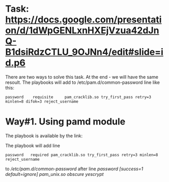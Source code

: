 # Task: https://docs.google.com/presentation/d/1dWpGENLxnHXEjVzua42dJnQ-B1dsiRdzCTLU_9OJNn4/edit#slide=id.p6

There are two ways to solve this task. At the end - we will have the same resoult. The playbooks will add to /etc/pam.d/common-password line like this:

    password    requisite     pam_cracklib.so try_first_pass retry=3 minlen=8 difok=3 reject_username
    
# Way#1. Using pamd module

The playbook is available by the link: 

The playbook will add line

    password   required pam_cracklib.so try_first_pass retry=3 minlen=8 reject_username

to */etc/pam.d/common-password* after line *password   [success=1 default=ignore] pam_unix.so obscure yescrypt*
